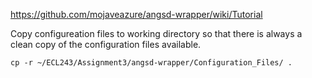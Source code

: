 https://github.com/mojaveazure/angsd-wrapper/wiki/Tutorial

Copy configureation files to working directory so that there is always a clean copy of the configuration files available.

    cp -r ~/ECL243/Assignment3/angsd-wrapper/Configuration_Files/ .
